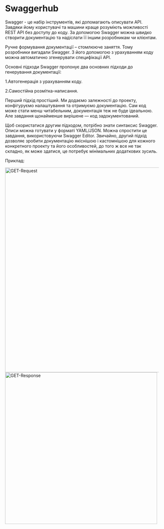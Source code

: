 # Swaggerhub

Swagger - це набір інструментів, які допомагають описувати API. Завдяки йому користувачі та машини краще розуміють можливості REST API без доступу до коду. За допомогою Swagger можна швидко створити документацію та надіслати її іншим розробникам чи клієнтам.

Ручне формування документації – стомлююче заняття. Тому розробники вигадали Swagger. З його допомогою з урахуванням коду можна автоматично згенерувати специфікації API.

Основні підходи
Swagger пропонує два основних підходи до генерування документації:

1.Автогенерація з урахуванням коду.

2.Самостійна розмітка-написання.

Перший підхід простіший. Ми додаємо залежності до проекту, конфігуруємо налаштування та отримуємо документацію. Сам код може стати менш читабельним, документація теж не буде ідеальною. Але завдання щонайменше вирішене — код задокументований.

Щоб скористатися другим підходом, потрібно знати синтаксис Swagger. Описи можна готувати у форматі YAML/JSON. Можна спростити це завдання, використовуючи Swagger Editor. Звичайно, другий підхід дозволяє зробити документацію якіснішою і кастомнішою для кожного конкретного проекту та його особливостей, до того ж все не так складно, як може здатися, це потребує мінімальних додаткових зусиль.

Приклад:

<img width="672" alt="GET-Request" src="https://github.com/user-attachments/assets/359ab6e6-1322-47d9-a37c-374fbe742368">
<img width="498" alt="GET-Response" src="https://github.com/user-attachments/assets/090a8fde-bbaa-4f76-b9d0-e052993225da">


